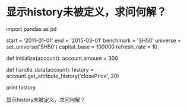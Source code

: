 # 显示history未被定义，求问何解？

import pandas as pd

start = '2011-01-01'
end   = '2015-03-01'
benchmark = 'SH50'
universe = set_universe('SH50')
capital_base = 100000
refresh_rate = 10

def initialize(account):
  account.amount = 300

def handle_data(account):
  history = account.get_attribute_history('closePrice', 20)
  
print history 

显示history未被定义，求问何解？